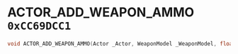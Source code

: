 # ACTOR_ADD_WEAPON_AMMO `0xCC69DCC1`

```cpp
void ACTOR_ADD_WEAPON_AMMO(Actor _Actor, WeaponModel _WeaponModel, float _AmmoCount);
```